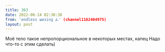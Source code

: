 ```yaml
---
title: 363
date: 2022-06-14 02:38:38
from: 'endless шизing ⍼' (channel1162404975)
layout: post
---
```


Моё тело такое непропорциональное в некоторых местах, капец
Надо что-то с этим сделать)
